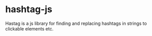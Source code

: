 hashtag-js
==========

Hastag is a js library for finding and replacing hashtags in strings to clickable elements etc.
